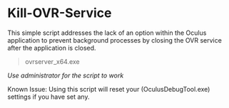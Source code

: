 # Kill-OVR-Service
This simple script addresses the lack of an option within the Oculus application to prevent background processes by closing the OVR service after the application is closed.
> ovrserver_x64.exe

*Use administrator for the script to work*

Known Issue: Using this script will reset your (OculusDebugTool.exe) settings if you have set any.

